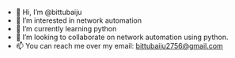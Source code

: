 - 👋 Hi, I’m @bittubaiju
- 👀 I’m interested in network automation
- 🌱 I’m currently learning python
- 💞️ I’m looking to collaborate on network automation using python.
- 📫 You can reach me over my email: bittubaiju2756@gmail.com

<!---
bittubaiju/bittubaiju is a ✨ special ✨ repository because its `README.md` (this file) appears on your GitHub profile.
You can click the Preview link to take a look at your changes.
--->
